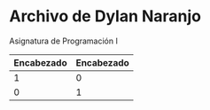 # Archivo de Dylan Naranjo

Asignatura de Programación I

|Encabezado|Encabezado|
-|-
1|0|1|0|1|0|1|0
0|1|0|1|0|1|0|1
